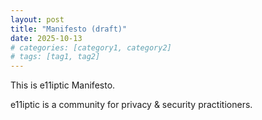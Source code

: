 ```yaml
---
layout: post
title: "Manifesto (draft)"
date: 2025-10-13
# categories: [category1, category2]
# tags: [tag1, tag2]
---
```


This is e11iptic Manifesto.

e11iptic is a community for privacy & security practitioners.
